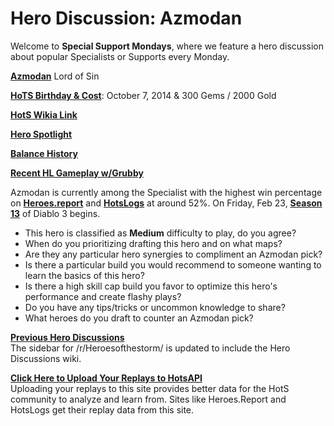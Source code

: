 # Hero Discussion: Azmodan  
  
Welcome to **Special Support Mondays**, where we feature a hero discussion about popular Specialists or Supports every Monday.

[**Azmodan**](https://vignette.wikia.nocookie.net/heroesofthestorm/images/1/19/Azmodan_lord_of_sin_by_mr_jack.jpg/revision/latest/scale-to-width-down/350?cb=20180129144700) Lord of Sin

[**HoTS Birthday & Cost**](https://heroesofthestorm.gamepedia.com/List_of_heroes_by_release_date): October 7, 2014 & 300 Gems / 2000 Gold

[**HotS Wikia Link**](http://heroesofthestorm.wikia.com/wiki/Azmodan)  

[**Hero Spotlight**](https://www.youtube.com/watch?v=YkLH1kkKCZ4&t=5s)

[**Balance History**](https://heroespatchnotes.com/hero/azmodan.html)

[**Recent HL Gameplay w/Grubby**](https://www.youtube.com/watch?v=Xjh95scwF6I)

Azmodan is currently among the Specialist with the highest win percentage on [**Heroes.report**](https://heroes.report/heroes/Azmodan) and [**HotsLogs**](https://www.hotslogs.com/Default) at around 52%.  On Friday, Feb 23, [**Season 13**](https://us.battle.net/d3/en/blog/21534734/first-look-season-13-2-13-2018) of Diablo 3 begins.
  
* This hero is classified as **Medium** difficulty to play, do you agree?
* When do you prioritizing drafting this hero and on what maps?
* Are they any particular hero synergies to compliment an Azmodan pick?
* Is there a particular build you would recommend to someone wanting to learn the basics of this hero?
* Is there a high skill cap build you favor to optimize this hero's performance and create flashy plays?
* Do you have any tips/tricks or uncommon knowledge to share?  
* What heroes do you draft to counter an Azmodan pick?

[**Previous Hero Discussions**](https://www.reddit.com/r/heroesofthestorm/wiki/herodiscussions)  
The sidebar for /r/Heroesofthestorm/ is updated to include the Hero Discussions wiki.

[**Click Here to Upload Your Replays to HotsAPI**](https://hotsapi.net/)  
Uploading your replays to this site provides better data for the HotS community to analyze and learn from.  Sites like Heroes.Report and HotsLogs get their replay data from this site.